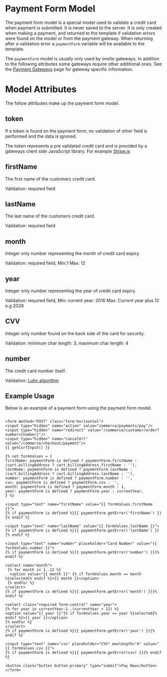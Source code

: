# Payment Form Model

The payment form model is a special model used to validate a credit card when payment is submitted. It is never saved to the server. It is only created when making a payment, and returned to the template if validation errors were found on the model or from the payment gateway. When returning after a validation error a `paymentForm` variable will be available to the template.

The `paymentForm` model is usually only used by onsite gateways. In addition to the following attributes some gateways require other additional ones. See the [Payment Gateways](payment-gateways.md) page for gateway specific information.

# Model Attributes

The follow attributes make up the payment form model.

## token

If a token is found on the payment form, no validation of other field is performed and the data is ignored.

The token represents a pre validated credit card and is provided by a gateways client side JavaScript library. For example [Stripe.js](https://stripe.com/docs/stripe-js)

## firstName

The first name of the customers credit card.

Validation: required field

## lastName

The last name of the customers credit card.

Validation: required field

## month

Integer only number representing the month of credit card expiry.

Validation: required field, Min:1 Max: 12

## year

Integer only number representing the year of credit card expiry.

Validation: required field, Min: current year: 2016 Max: Current year plus 12 e.g 2028

## CVV

Integer only number found on the back side of the card for security.

Validation: minimum char length: 3, maximum char length: 4

## number

The credit card number itself.

Validation: [Luhn algorithm](https://en.wikipedia.org/wiki/Luhn_algorithm)

## Example Usage

Below is an example of a payment form using the payment form model.

```twig

<form method="POST" class="form-horizontal">
<input type="hidden" name="action" value="commerce/payments/pay"/>
<input type="hidden" name="redirect" value="/commerce/customer/order?number={number}"/>
<input type="hidden" name="cancelUrl" value="/commerce/checkout/payment"/>
{{ getCsrfInput() }}

{% set formValues = {
firstName: paymentForm is defined ? paymentForm.firstName : (cart.billingAddress ? cart.billingAddress.firstName : ''),
lastName: paymentForm is defined ? paymentForm.lastName : (cart.billingAddress ? cart.billingAddress.lastName : ''),
number: paymentForm is defined ? paymentForm.number : '',
cvv: paymentForm is defined ? paymentForm.cvv : '',
month: paymentForm is defined ? paymentForm.month : 1,
year: paymentForm is defined ? paymentForm.year : currentYear,
} %}

<input type="text" name="firstName" value="{{ formValues.firstName }}">
{% if paymentForm is defined %}{{ paymentForm.getError('firstName') }}{% endif %}

<input type="text" name="lastName" value="{{ formValues.lastName }}">
{% if paymentForm is defined %}{{ paymentForm.getError('lastName') }}{% endif %}

<input type="text" name="number" placeholder="Card Number" value="{{ formValues.number }}">
{% if paymentForm is defined %}{{ paymentForm.getError('number') }}{% endif %}

<select name="month">
 {% for month in 1..12 %}
  <option value="{{ month }}" {% if formValues.month == month %}selected{% endif %}>{{ month }}</option>
 {% endfor %}
</select>
{% if paymentForm is defined %}{{ paymentForm.getError('month') }}{% endif %}

<select class="required form-control" name="year">
{% for year in currentYear-1..(currentYear + 12) %}
<option value="{{ year }}"{% if formValues.year == year %}selected{% endif %}>{{ year }}</option>
{% endfor %}
</select>
{% if paymentForm is defined %}{{ paymentForm.getError('year') }}{% endif %}

<input type="text" name="cvv" placeholder="CVV" maxlength="4" value="{{ formValues.cvv }}">
{% if paymentForm is defined %}{{ paymentForm.getError(cvv) }}{% endif %}

<button class="button button-primary" type="submit">Pay Now</button>
</form>
```
